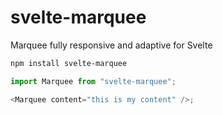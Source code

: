 # svelte-marquee

Marquee fully responsive and adaptive for Svelte

```bash
npm install svelte-marquee
```

```javascript
import Marquee from "svelte-marquee";

<Marquee content="this is my content" />;
```
